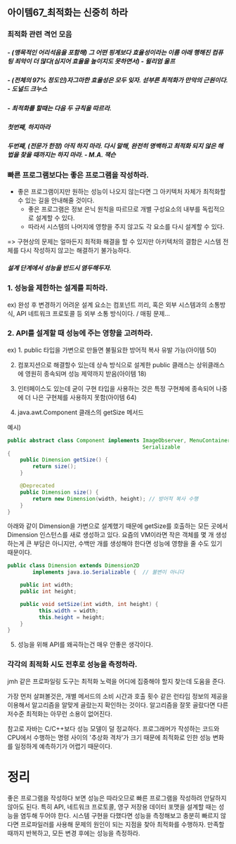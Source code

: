 아이템67_최적화는 신중히 하라
--------

### 최적화 관련 격언 모음

##### - (맹목적인 어리석음을 포함해) 그 어떤 핑계보다 효율성이라는 이름 아래 행해진 컴퓨팅 죄악이 더 많다(심지어 효율을 높이지도 못하면서) - 윌리엄 울프


##### - (전체의 97% 정도인)자그마한 효율성은 모두 잊자. 섣부른 최적화가 만악의 근원이다. - 도널드 크누스


##### - 최적화를 할때는 다음 두 규칙을 따르라.
##### 첫번째, 하지마라
##### 두번째, (전문가 한정) 아직 하지 마라. 다시 말해, 완전히 명백하고 최적화 되지 않은 해법을 찾을 때까지는 하지 마라. - M.A. 잭슨

### 빠른 프로그램보다는 좋은 프로그램을 작성하라.

- 좋은 프로그램이지만 원하는 성능이 나오지 않는다면 그 아키텍처 자체가 최적화할 수 있는 길을 안내해줄 것이다.
  - 좋은 프로그램은 정보 은닉 원칙을 따르므로 개별 구성요소의 내부를 독립적으로 설계할 수 있다.
  - 따라서 시스템의 나머지에 영향을 주지 않고도 각 요소를 다시 설계할 수 있다.
    
=> 구현상의 문제는 얼마든지 최적화 해결을 할 수 있지만 아키텍처의 결함은 시스템 전체를 다시 작성하지 않고는 해결하기 불가능하다. 
##### 설계 단계에서 성능을 반드시 염두해두자.
 
### 1. 성능을 제한하는 설계를 피하라.

ex) 완성 후 변경하기 어려운 설계 요소는 컴포넌트 끼리, 혹은 외부 시스템과의 소통방식, API 네트워크 프로토콜 등 외부 소통 방식이다. / 매핑 문제...

### 2. API를 설계할 때 성능에 주는 영향을 고려하라.

ex) 1. public 타입을 가변으로 만들면 불필요한 방어적 복사 유발 가능(아이템 50)

2. 컴포지션으로 해결할수 있는데 상속 방식으로 설계한 public 클래스는 상위클래스에 영원히 종속되며 성능 제약까지 받음(아이템 18)

3. 인터페이스도 있는데 굳이 구현 타입을 사용하는 것은 특정 구현체에 종속되어 나중에 더 나은 구현체를 사용하지 못함(아이템 64)

4. java.awt.Component 클래스의 getSize 메서드

예시)
```java
public abstract class Component implements ImageObserver, MenuContainer,
                                           Serializable
{
    public Dimension getSize() {
        return size();
    }

    @Deprecated
    public Dimension size() {
        return new Dimension(width, height); // 방어적 복사 수행 
    }
}
```
아래와 같이 Dimension을 가변으로 설계했기 때문에 getSize를 호출하는 모든 곳에서 Dimension 인스턴스를 새로 생성하고 있다. 요즘의 VM이라면 작은 객체를 몇 개 생성하는게 큰 부담은 아니지만, 수백만 개를 생성해야 한다면 성능에 영향을 줄 수도 있기 때문이다.

```java
public class Dimension extends Dimension2D
		implements java.io.Serializable {  // 불변이 아니다

    public int width;
    public int height;

    public void setSize(int width, int height) {
          this.width = width;
          this.height = height;
    }
}
```

5. 성능을 위해 API를 왜곡하는건 매우 안좋은 생각이다.

### 각각의 최적화 시도 전후로 성능을 측정하라.

jmh 같은 프로파일링 도구는 최적화 노력을 어디에 집중해야 할지 찾는데 도움을 준다.

가장 먼저 살펴볼것은, 개별 메서드의 소비 시간과 호출 횟수 같은 런타임 정보의 제공을 이용해서 알고리즘을 알맞게 골랐는지 확인하는 것이다. 알고리즘을 잘못 골랐다면 다른 저수준 최적화는 아무런 소용이 없어진다.

참고로 자바는 C/C++보다 성능 모델이 덜 정교하다. 프로그래머가 작성하는 코드와 CPU에서 수행하는 명령 사이의 '추상화 격차'가 크기 때문에 최적화로 인한 성능 변화를 일정하게 예측하기가 어렵기 때문이다.

# 정리 

좋은 프로그램을 작성하다 보면 성능은 따라오므로 빠른 프로그램을 작성하려 안달하지 않아도 된다. 특히 API, 네트워크 프로토콜, 영구 저장용 데이터 포맷을 설계할 때는 성능을 염두해 두어야 한다. 시스템 구현을 다했다면 성능을 측정해보고 충분히 빠르지 않다면 프로파일러를 사용해 문제의 원인이 되는 지점을 찾아 최적화를 수행하자. 만족할 때까지 반복하고, 모든 변경 후에는 성능을 측정하라.
